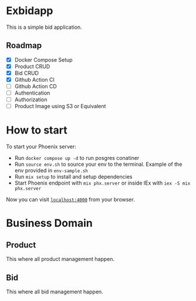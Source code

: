 # Exbidapp
This is a simple bid application.

## Roadmap

- [x] Docker Compose Setup
- [x] Product CRUD
- [x] Bid CRUD
- [x] Github Action CI
- [ ] Github Action CD
- [ ] Authentication
- [ ] Authorization
- [ ] Product Image using S3 or Equivalent

# How to start
To start your Phoenix server:
  * Run `docker compose up -d` to run posgres conatiner
  * Run `source env.sh` to source your env to the terminal. Example of the env provided in `env-sample.sh`
  * Run `mix setup` to install and setup dependencies
  * Start Phoenix endpoint with `mix phx.server` or inside IEx with `iex -S mix phx.server`

Now you can visit [`localhost:4000`](http://localhost:4000) from your browser.


# Business Domain

## Product
This where all product management happen.

## Bid
This where all bid management happen.